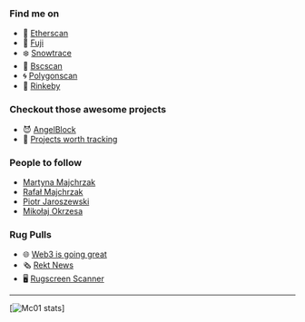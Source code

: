 ### Find me on

- 💎 [Etherscan](https://etherscan.io/address/0xf7de62b65768a169279be74b12faa65a22fb38d3)
- 🗻 [Fuji](https://testnet.snowtrace.io/address/0xf7de62b65768a169279be74b12faa65a22fb38d3)
- ❄️ [Snowtrace](https://snowtrace.io/address/0xf7de62b65768a169279be74b12faa65a22fb38d3)
- 🧁 [Bscscan](https://bscscan.com/address/0xf7de62b65768a169279be74b12faa65a22fb38d3)
- 🌀 [Polygonscan](https://polygonscan.com/address/0xF7DE62B65768a169279be74b12FaA65a22FB38D3)
- 🧪 [Rinkeby](https://rinkeby.etherscan.io/address/0xf7de62b65768a169279be74b12faa65a22fb38d3)

### Checkout those awesome projects

- 😈 [AngelBlock](https://angelblock.io)
- 🥇 [Projects worth tracking](https://github.com/Mc01?tab=stars)

### People to follow

- [Martyna Majchrzak](https://github.com/MMartynamajchrzak)
- [Rafał Majchrzak](https://github.com/rafal2228)
- [Piotr Jaroszewski](https://github.com/akcelero)
- [Mikołaj Okrzesa](https://github.com/mokrzesa)

### Rug Pulls

- 🌐 [Web3 is going great](https://web3isgoinggreat.com/)
- 🗞️ [Rekt News](https://rekt.news)
- 🖥️ [Rugscreen Scanner](https://www.rugscreen.com/Scan/Index)

---

[![Mc01 stats](https://github-readme-stats.vercel.app/api?username=Mc01&hide=contribs&show_icons=true&theme=tokyonight)]
